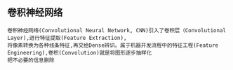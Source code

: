 ## 卷积神经网络
    卷积神经网络(Convolutional Neural Network, CNN)引入了卷积层（Convolutional Layer),进行特征提取(Feature Extraction),
    将像素转换为各种线条特征,再交给Dense辨识。属于机器开发流程中的特征工程(Feature Engineering),卷积(Convolution)就是将图形逐步抽样化
    把不必要的信息删除